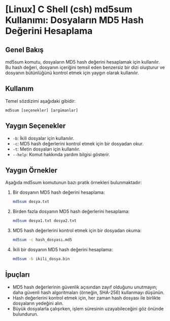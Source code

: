 # [Linux] C Shell (csh) md5sum Kullanımı: Dosyaların MD5 Hash Değerini Hesaplama

## Genel Bakış
md5sum komutu, dosyaların MD5 hash değerini hesaplamak için kullanılır. Bu hash değeri, dosyanın içeriğini temsil eden benzersiz bir dizi oluşturur ve dosyanın bütünlüğünü kontrol etmek için yaygın olarak kullanılır.

## Kullanım
Temel sözdizimi aşağıdaki gibidir:
```
md5sum [seçenekler] [argümanlar]
```

## Yaygın Seçenekler
- `-b`: İkili dosyalar için kullanılır.
- `-c`: MD5 hash değerlerini kontrol etmek için bir dosyadan okur.
- `-t`: Metin dosyaları için kullanılır.
- `--help`: Komut hakkında yardım bilgisi gösterir.

## Yaygın Örnekler
Aşağıda md5sum komutunun bazı pratik örnekleri bulunmaktadır:

1. Bir dosyanın MD5 hash değerini hesaplama:
   ```bash
   md5sum dosya.txt
   ```

2. Birden fazla dosyanın MD5 hash değerlerini hesaplama:
   ```bash
   md5sum dosya1.txt dosya2.txt
   ```

3. MD5 hash değerlerini kontrol etmek için bir dosyadan okuma:
   ```bash
   md5sum -c hash_dosyası.md5
   ```

4. İkili bir dosyanın MD5 hash değerini hesaplama:
   ```bash
   md5sum -b ikili_dosya.bin
   ```

## İpuçları
- MD5 hash değerlerinin güvenlik açısından zayıf olduğunu unutmayın; daha güvenli hash algoritmaları (örneğin, SHA-256) kullanmayı düşünün.
- Hash değerlerini kontrol etmek için, her zaman hash dosyası ile birlikte dosyaların yedeğini alın.
- Büyük dosyalarla çalışırken, işlem süresinin uzayabileceğini göz önünde bulundurun.